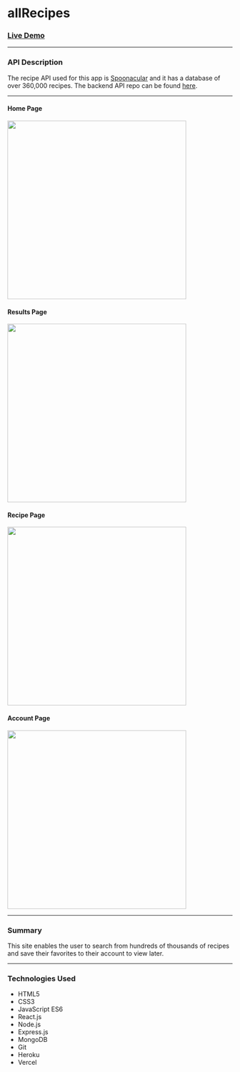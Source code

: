 <h1>allRecipes</h1>
<h3><a target='_blank' href='https://allrecipes-git-master.willwalker753.vercel.app/'>Live Demo</a></h3>

<hr>

<h3>API Description</h3>
<p>The recipe API used for this app is <a href='https://spoonacular.com/food-api/docs' target='_blank'>Spoonacular</a> and it has a database of
over 360,000 recipes. The backend API repo can be found <a href='https://github.com/willwalker753/allrecipes-api' target='_blank'>here</a>.</p>

<hr>

<h4>Home Page</h4>
<img src="https://i.gyazo.com/5c088dbd1b7a1193f199d979841ff131.jpg" width="400" ></img>
<br>
<h4>Results Page</h4>
<img src="https://i.gyazo.com/d232f336b1d6d5ea55a4ce69a9136378.jpg" width="400" ></img>
<br>
<h4>Recipe Page</h4>
<img src="https://i.gyazo.com/1a0dd7a3671290cde3d01b1df4e91de1.jpg" width="400" ></img>
<br>
<h4>Account Page</h4>
<img src="https://i.gyazo.com/11632f43aa4ad6e5f19e3bc51d08d704.jpg" width="400" ></img>
<br>

<hr>

<h3>Summary</h3>
<p>This site enables the user to search from hundreds of thousands of recipes and save their favorites to their account to view later.</p>

<hr>

<h3>Technologies Used</h3>
<ul>
<li>HTML5</li>
<li>CSS3</li>
<li>JavaScript ES6</li>
<li>React.js</li>
<li>Node.js</li>
<li>Express.js</li>
<li>MongoDB</li>
<li>Git</li>
<li>Heroku</li>
<li>Vercel</li>
</ul>
<br>
